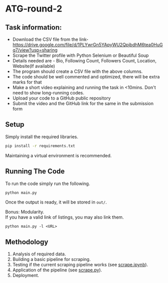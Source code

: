 # ATG-round-2

## Task information:
- Download the CSV file from the link- https://drive.google.com/file/d/1PLYwrGn5YApyWU2QpjbdhM6tea0HuGq7/view?usp=sharing
- Scrape the Twitter profile with Python Selenium or Beautiful Soup
- Details needed are - Bio, Following Count, Followers Count, Location, Website(If available)
- The program should create a CSV file with the above columns.
- The code should be well commented and optimized, there will be extra marks for that
- Make a short video explaining and running the task in <10mins. Don't need to show long-running codes.
- Upload your code to a GitHub public repository
- Submit the video and the GitHub link for the same in the submission form

## Setup
Simply install the required libraries.
```bash
pip install -r requirements.txt
```
Maintaining a virtual environment is recommended.

## Running The Code
To run the code simply run the following.
```bash
python main.py
```
Once the output is ready, it will be stored in `out/`.

Bonus: Modularity.  
If you have a valid link of listings, you may also link them.
```
python main.py -l <URL>
```

## Methodology
1. Analysis of required data.
2. Building a basic pipeline for scraping.
3. Testing if the current scraping pipeline works (see [scrape.ipynb](scrape.ipynb)).
4. Application of the pipeline (see [scrape.py](scrape.py)).
5. Deployment.